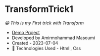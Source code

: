 # TransformTrick1
*😁 This is my First trick  with Transform*
- [Demo Project](https://masoomi1396.github.io/TransformTrick1/)
- Developed by Amirmohammad Masoumi
- Created - 2023-07-04
- 🤖 Technologies Used - Html , Css 
